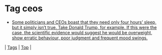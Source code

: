 <!--
title: Tag ceos
date: 2020-06-28T15:26:58.943Z
tags:
-->
# Tag ceos

 * [Some politicians and CEOs boast that they need only four hours’ sleep, but it simply isn’t true. Take Donald Trump, for example. If this were the case, the scientific evidence would suggest he would be overweight, show erratic behaviour, poor judgment and frequent mood swings.](174793284389.md)

| [Tags](tags.md) | [Top](index.md) |
